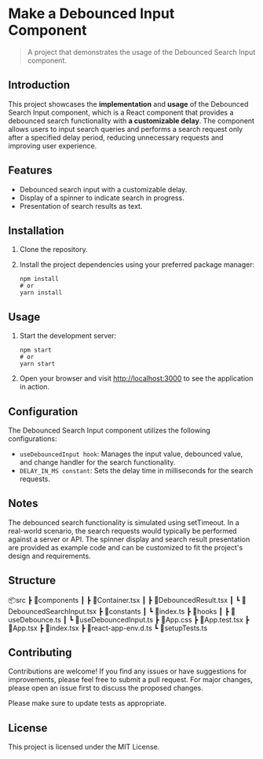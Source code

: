 # Make a Debounced Input Component

> A project that demonstrates the usage of the Debounced Search Input component.

## Introduction

This project showcases the **implementation** and **usage** of the Debounced Search Input component, which is a React component that provides a debounced search functionality with **a customizable delay**. The component allows users to input search queries and performs a search request only after a specified delay period, reducing unnecessary requests and improving user experience.

## Features

- Debounced search input with a customizable delay.
- Display of a spinner to indicate search in progress.
- Presentation of search results as text.

## Installation

1. Clone the repository.
2. Install the project dependencies using your preferred package manager:

   ```shell
   npm install
   # or
   yarn install
   ```

## Usage

1. Start the development server:

   ```shell
   npm start
   # or
   yarn start
   ```

2. Open your browser and visit <http://localhost:3000> to see the application in action.

## Configuration

The Debounced Search Input component utilizes the following configurations:

- `useDebouncedInput hook`: Manages the input value, debounced value, and change handler for the search functionality.
- `DELAY_IN_MS constant`: Sets the delay time in milliseconds for the search requests.

## Notes

The debounced search functionality is simulated using setTimeout. In a real-world scenario, the search requests would typically be performed against a server or API.
The spinner display and search result presentation are provided as example code and can be customized to fit the project's design and requirements.

## Structure

📦src
┣ 📂components
┃ ┣ 📜Container.tsx
┃ ┣ 📜DebouncedResult.tsx
┃ ┗ 📜DebouncedSearchInput.tsx
┣ 📂constants
┃ ┗ 📜index.ts
┣ 📂hooks
┃ ┣ 📜useDebounce.ts
┃ ┗ 📜useDebouncedInput.ts
┣ 📜App.css
┣ 📜App.test.tsx
┣ 📜App.tsx
┣ 📜index.tsx
┣ 📜react-app-env.d.ts
┗ 📜setupTests.ts

## Contributing

Contributions are welcome! If you find any issues or have suggestions for improvements, please feel free to submit a pull request. For major changes, please open an issue first to discuss the proposed changes.

Please make sure to update tests as appropriate.

## License

This project is licensed under the MIT License.
